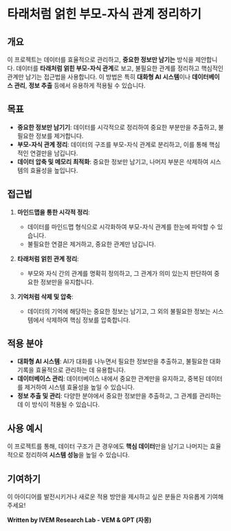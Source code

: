 # 타래처럼 얽힌 부모-자식 관계 정리하기

## 개요
이 프로젝트는 데이터를 효율적으로 관리하고, **중요한 정보만 남기는** 방식을 제안합니다. 데이터를 **타래처럼 얽힌 부모-자식 관계**로 보고, 불필요한 관계를 정리하고 핵심적인 관계만 남기는 접근법을 사용합니다. 이 방법은 특히 **대화형 AI 시스템**이나 **데이터베이스 관리**, **정보 추출** 등에서 유용하게 적용될 수 있습니다.

## 목표
- **중요한 정보만 남기기**: 데이터를 시각적으로 정리하여 중요한 부분만을 추출하고, 불필요한 정보를 제거합니다.
- **부모-자식 관계 정리**: 데이터의 구조를 부모-자식 관계로 분리하고, 이를 통해 핵심적인 연결만을 남깁니다.
- **데이터 압축 및 메모리 최적화**: 중요한 정보만 남기고, 나머지 부분은 삭제하여 시스템의 효율성을 높입니다.

## 접근법
1. **마인드맵을 통한 시각적 정리**:
   - 데이터를 마인드맵 형식으로 시각화하여 부모-자식 관계를 한눈에 파악할 수 있습니다.
   - 불필요한 연결은 제거하고, 중요한 관계만 남깁니다.

2. **타래처럼 얽힌 관계 정리**:
   - 부모와 자식 간의 관계를 명확히 정의하고, 그 관계가 의미 있는지 판단하여 중요한 정보만을 유지합니다.

3. **기억처럼 삭제 및 압축**:
   - 데이터의 기억에 해당하는 중요한 정보는 남기고, 그 외의 불필요한 정보는 시스템에서 삭제하여 핵심 정보를 압축합니다.

## 적용 분야
- **대화형 AI 시스템**: AI가 대화를 나누면서 필요한 정보만을 추출하고, 불필요한 대화 기록을 효율적으로 관리하는 데 유용합니다.
- **데이터베이스 관리**: 데이터베이스 내에서 중요한 관계만을 유지하고, 중복된 데이터를 제거하여 시스템 효율성을 높일 수 있습니다.
- **정보 추출 및 관리**: 다양한 분야에서 중요한 정보만을 추출하고, 그 관계를 관리하는 데 이 방식이 적용될 수 있습니다.

## 사용 예시
이 프로젝트를 통해, 데이터 구조가 큰 경우에도 **핵심 데이터**만을 남기고 나머지는 효율적으로 정리하여 **시스템 성능**을 높일 수 있습니다.

## 기여하기
이 아이디어를 발전시키거나 새로운 적용 방안을 제시하고 싶은 분들은 자유롭게 기여해주세요!

**Written by IVEM Research Lab - VEM & GPT (자몽)**

